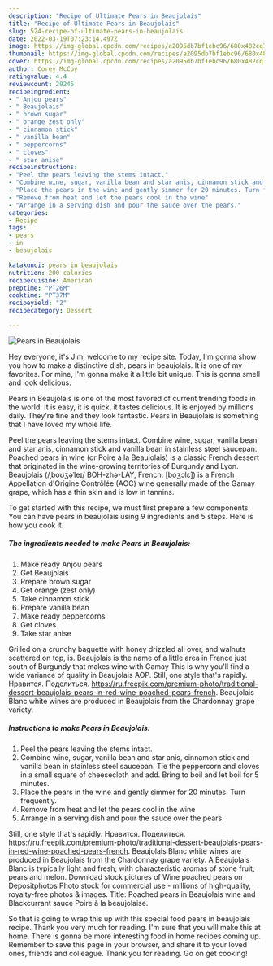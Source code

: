 ```yaml
---
description: "Recipe of Ultimate Pears in Beaujolais"
title: "Recipe of Ultimate Pears in Beaujolais"
slug: 524-recipe-of-ultimate-pears-in-beaujolais
date: 2022-03-19T07:23:14.497Z
image: https://img-global.cpcdn.com/recipes/a2095db7bf1ebc96/680x482cq70/pears-in-beaujolais-recipe-main-photo.jpg
thumbnail: https://img-global.cpcdn.com/recipes/a2095db7bf1ebc96/680x482cq70/pears-in-beaujolais-recipe-main-photo.jpg
cover: https://img-global.cpcdn.com/recipes/a2095db7bf1ebc96/680x482cq70/pears-in-beaujolais-recipe-main-photo.jpg
author: Corey McCoy
ratingvalue: 4.4
reviewcount: 29245
recipeingredient:
- " Anjou pears"
- " Beaujolais"
- " brown sugar"
- " orange zest only"
- " cinnamon stick"
- " vanilla bean"
- " peppercorns"
- " cloves"
- " star anise"
recipeinstructions:
- "Peel the pears leaving the stems intact."
- "Combine wine, sugar, vanilla bean and star anis, cinnamon stick and vanilla bean in stainless steel saucepan. Tie the peppercorn and cloves in a small square of cheesecloth and add. Bring to boil and let boil for 5 minutes."
- "Place the pears in the wine and gently simmer for 20 minutes. Turn frequently."
- "Remove from heat and let the pears cool in the wine"
- "Arrange in a serving dish and pour the sauce over the pears."
categories:
- Recipe
tags:
- pears
- in
- beaujolais

katakunci: pears in beaujolais 
nutrition: 200 calories
recipecuisine: American
preptime: "PT26M"
cooktime: "PT37M"
recipeyield: "2"
recipecategory: Dessert

---
```



![Pears in Beaujolais](https://img-global.cpcdn.com/recipes/a2095db7bf1ebc96/680x482cq70/pears-in-beaujolais-recipe-main-photo.jpg)

Hey everyone, it's Jim, welcome to my recipe site. Today, I'm gonna show you how to make a distinctive dish, pears in beaujolais. It is one of my favorites. For mine, I'm gonna make it a little bit unique. This is gonna smell and look delicious.

Pears in Beaujolais is one of the most favored of current trending foods in the world. It is easy, it is quick, it tastes delicious. It is enjoyed by millions daily. They're fine and they look fantastic. Pears in Beaujolais is something that I have loved my whole life.

Peel the pears leaving the stems intact. Combine wine, sugar, vanilla bean and star anis, cinnamon stick and vanilla bean in stainless steel saucepan. Poached pears in wine (or Poire à la Beaujolais) is a classic French dessert that originated in the wine-growing territories of Burgundy and Lyon. Beaujolais (/ˌboʊʒəˈleɪ/ BOH-zhə-LAY, French: [boʒɔlɛ]) is a French Appellation d&#39;Origine Contrôlée (AOC) wine generally made of the Gamay grape, which has a thin skin and is low in tannins.


To get started with this recipe, we must first prepare a few components. You can have pears in beaujolais using 9 ingredients and 5 steps. Here is how you cook it.

<!--inarticleads1-->

##### The ingredients needed to make Pears in Beaujolais:

1. Make ready  Anjou pears
1. Get  Beaujolais
1. Prepare  brown sugar
1. Get  orange (zest only)
1. Take  cinnamon stick
1. Prepare  vanilla bean
1. Make ready  peppercorns
1. Get  cloves
1. Take  star anise


Grilled on a crunchy baguette with honey drizzled all over, and walnuts scattered on top, is. Beaujolais is the name of a little area in France just south of Burgundy that makes wine with Gamay This is why you&#39;ll find a wide variance of quality in Beaujolais AOP. Still, one style that&#39;s rapidly. Нравится. Поделиться. https://ru.freepik.com/premium-photo/traditional-dessert-beaujolais-pears-in-red-wine-poached-pears-french. Beaujolais Blanc white wines are produced in Beaujolais from the Chardonnay grape variety. 

<!--inarticleads2-->

##### Instructions to make Pears in Beaujolais:

1. Peel the pears leaving the stems intact.
1. Combine wine, sugar, vanilla bean and star anis, cinnamon stick and vanilla bean in stainless steel saucepan. Tie the peppercorn and cloves in a small square of cheesecloth and add. Bring to boil and let boil for 5 minutes.
1. Place the pears in the wine and gently simmer for 20 minutes. Turn frequently.
1. Remove from heat and let the pears cool in the wine
1. Arrange in a serving dish and pour the sauce over the pears.


Still, one style that&#39;s rapidly. Нравится. Поделиться. https://ru.freepik.com/premium-photo/traditional-dessert-beaujolais-pears-in-red-wine-poached-pears-french. Beaujolais Blanc white wines are produced in Beaujolais from the Chardonnay grape variety. A Beaujolais Blanc is typically light and fresh, with characteristic aromas of stone fruit, pears and melon. Download stock pictures of Wine poached pears on Depositphotos Photo stock for commercial use - millions of high-quality, royalty-free photos &amp; images. Title: Poached pears in Beaujolais wine and Blackcurrant sauce Poire à la beaujolaise. 

So that is going to wrap this up with this special food pears in beaujolais recipe. Thank you very much for reading. I'm sure that you will make this at home. There is gonna be more interesting food in home recipes coming up. Remember to save this page in your browser, and share it to your loved ones, friends and colleague. Thank you for reading. Go on get cooking!
